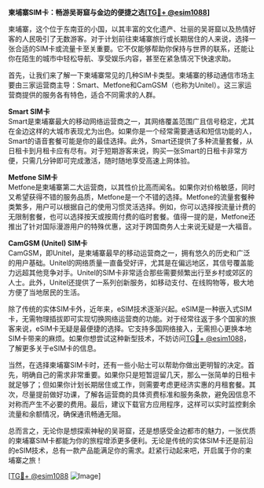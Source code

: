 **柬埔寨SIM卡：畅游吴哥窟与金边的便捷之选[[TG💪+ @esim1088](https://t.me/s/esim1088)]**

柬埔寨，这个位于东南亚的小国，以其丰富的文化遗产、壮丽的吴哥窟以及热情好客的人民吸引了无数游客。对于计划前往柬埔寨旅行或长期居住的人来说，选择一张合适的SIM卡或流量卡至关重要。它不仅能够帮助你保持与世界的联系，还能让你在陌生的城市中轻松导航、享受娱乐内容，甚至在紧急情况下快速求助。

首先，让我们来了解一下柬埔寨常见的几种SIM卡类型。柬埔寨的移动通信市场主要由三家运营商主导：Smart、Metfone和CamGSM（也称为Unitel）。这三家运营商提供的服务各有特色，适合不同需求的人群。

**Smart SIM卡**  
Smart是柬埔寨最大的移动网络运营商之一，其网络覆盖范围广且信号稳定，尤其在金边这样的大城市表现尤为出色。如果你是一个经常需要通话和短信功能的人，Smart的语音套餐可能是你的最佳选择。此外，Smart还提供了多种流量套餐，从日租卡到月租卡应有尽有。对于短期游客来说，购买一张Smart的日租卡非常方便，只需几分钟即可完成激活，随时随地享受高速上网体验。

**Metfone SIM卡**  
Metfone是柬埔寨第二大运营商，以其性价比高而闻名。如果你对价格敏感，同时又希望获得不错的服务品质，Metfone是一个不错的选择。Metfone的流量套餐种类繁多，用户可以根据自己的使用习惯灵活选择。例如，你可以选择按流量计费的无限制套餐，也可以选择按天或按周付费的临时套餐。值得一提的是，Metfone还推出了针对国际漫游用户的特殊优惠，这对于跨国商务人士来说无疑是一大福音。

**CamGSM (Unitel) SIM卡**  
CamGSM，即Unitel，是柬埔寨最早的移动运营商之一，拥有悠久的历史和广泛的用户基础。Unitel的网络质量一直备受好评，尤其是在偏远地区，其信号覆盖能力远超其他竞争对手。Unitel的SIM卡非常适合那些需要频繁出行至乡村或郊区的人士。此外，Unitel还提供了一系列创新服务，如移动支付、在线购物等，极大地方便了当地居民的生活。

除了传统的实体SIM卡外，近年来，eSIM技术逐渐兴起。eSIM是一种嵌入式SIM卡，无需物理插拔即可实现切换网络运营商的功能。对于经常往返于多个国家的旅客来说，eSIM卡无疑是最便捷的选择。它支持多国网络接入，无需担心更换本地SIM卡带来的麻烦。如果你想尝试这种新型技术，不妨访问[TG💪+ @esim1088](https://t.me/s/esim1088)，了解更多关于eSIM卡的信息。

当然，在选择柬埔寨SIM卡时，还有一些小贴士可以帮助你做出更明智的决定。首先，明确自己的需求非常重要。如果你只是短暂逗留几天，那么一张简单的日租卡就足够了；但如果你计划长期居住或工作，则需要考虑更经济实惠的月租套餐。其次，尽量提前做好功课，了解各运营商的具体资费标准和服务条款，避免因信息不对称而产生不必要的费用。最后，建议下载官方应用程序，这样可以实时监控剩余流量和余额情况，确保通讯畅通无阻。

总而言之，无论你是想探索神秘的吴哥窟，还是想感受金边都市的魅力，一张优质的柬埔寨SIM卡都能为你的旅程增添更多便利。无论是传统的实体SIM卡还是前沿的eSIM技术，总有一款产品能满足你的需求。赶紧行动起来吧，开启属于你的柬埔寨之旅！

[[TG💪+ @esim1088](https://t.me/s/esim1088) ![Image](https://i.postimg.cc/4NQfJmqS/Snipaste-2025-05-13-00-14-12.png)]